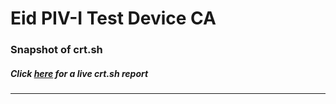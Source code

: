 # Eid PIV-I Test Device CA
### Snapshot of crt.sh
##### Click [here](https://crt.sh/?q=9D90EAEC2F01712ECF0D7926B2B230B5971D4EE004F21F31C5512C83E8707846) for a live crt.sh report

---
